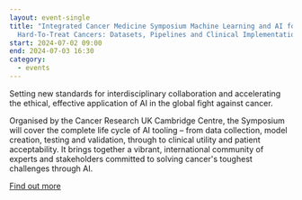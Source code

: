 ```yaml
---
layout: event-single
title: "Integrated Cancer Medicine Symposium Machine Learning and AI for
  Hard-To-Treat Cancers: Datasets, Pipelines and Clinical Implementation"
start: 2024-07-02 09:00
end: 2024-07-03 16:30
category:
  - events
---
```

Setting new standards for interdisciplinary collaboration and accelerating the ethical, effective application of AI in the global fight against cancer.

Organised by the Cancer Research UK Cambridge Centre, the Symposium will cover the complete life cycle of AI tooling – from data collection, model creation, testing and validation, through to clinical utility and patient acceptability. It brings together a vibrant, international community of experts and stakeholders committed to solving cancer's toughest challenges through AI.

[F﻿ind out more](https://www.eventbrite.co.uk/e/integrated-cancer-medicine-symposium-tickets-920008328677)

[](https://www.c2d3.cam.ac.uk/events/7th-cambridge-international-conference-machine-learning-and-ai-biochemical-engineering)